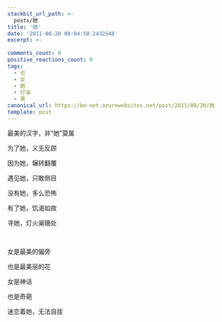 ```yaml
---
stackbit_url_path: >-
  posts/她
title: '她'
date: '2011-08-20 08:04:50.2432548'
excerpt: >-
  
comments_count: 0
positive_reactions_count: 0
tags: 
  - 也
  - 女
  - 她
  - 打油
  - 美
canonical_url: https://be-net.azurewebsites.net/post/2011/08/20/她
template: post
---
```

<p>最美的汉字，非“她”莫属</p>  <p>为了她，义无反顾</p>  <p>因为她，辗转翻覆</p>  <p>遇见她，只敢侧目</p>  <p>没有她，多么恐怖</p>  <p>有了她，饥渴如故</p>  <p>寻她，灯火阑珊处</p>  <p>&#160;</p>  <p>女是最美的偏旁</p>  <p>也是最美丽的花</p>  <p>女是神话</p>  <p>也是奇葩</p>  <p>迷恋着她，无法自拔</p>